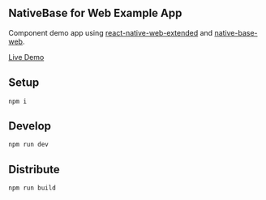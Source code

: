 NativeBase for Web Example App
------------------------------
Component demo app using [react-native-web-extended](https://github.com/Chion82/react-native-web-extended) and [native-base-web](https://github.com/Chion82/native-base-web).

[Live Demo](https://blog.chionlab.moe/native-base-web-example/)

## Setup
```
npm i
```

## Develop
```
npm run dev
```

## Distribute
```
npm run build
```
